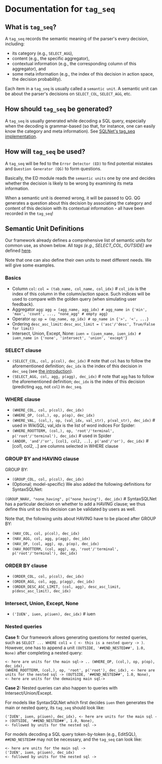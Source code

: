 # Documentation for `tag_seq`

## What is `tag_seq`?
A `tag_seq` records the semantic meaning of the parser's every decision, including:
- its category (e.g., `SELECT_AGG`), 
- content (e.g., the specific aggregator), 
- contextual information (e.g., the corresponding column of this aggregator), and
- some meta information (e.g., the index of this decision in action space, the decision probability).

Each item in a `tag_seq` is usually called a `semantic unit`. A semantic unit can be about the parser's decisions on `SELECT_COL`, `SELECT_AGG`, etc.

## How should `tag_seq` be generated?
A `tag_seq` is usually generated while decoding a SQL query, especially when the decoding is grammar-based (so that, for instance, one can easily know the category and meta information). 
See [SQLNet's tag_seq implementation](https://github.com/sunlab-osu/MISP/blob/multichoice_q/SQLNet_model/sqlnet/model/sqlnet.py#L247).

## How will `tag_seq` be used?
A `tag_seq` will be fed to the `Error Detector (ED)` to find potential mistakes and `Question Generator (QG)` to form questions. 

Basically, the ED module reads the `semantic units` one by one and decides whether the decision is likely to be wrong by examining its meta information.

When a semantic unit is deemed wrong, it will be passed to QG. QG generates a question about this decision by associating the category and content of this decision with its contextual information - all have been recorded in the `tag_seq`!


## Semantic Unit Definitions
Our framework already defines a comprehensive list of semantic units for common use, as shown below. All _tags (e.g., SELECT_COL, OUTSIDE)_ are defined [here](MISP_SQL/utils.py#L6).

Note that one can also define their own units to meet different needs. We will give some examples.

### Basics
- Column `col`: `col = (tab_name, col_name, col_idx)` # `col_idx` is the index of this column in the column/action space. Such indices will be used to compare with the golden query (when simulating user feedback).
- Aggregator `agg`: `agg = (agg_name, agg_idx) # agg_name in {'min', 'max', 'count', ..., "none_agg" # empty agg}`
- Operator `op`: `op = (op_name, op_idx) # op_name in {'>', '<', ...}`
- Ordering `desc_asc_limit`: `desc_asc_limit = ('asc'/'desc', True/False for limit)`
- Intersect, Union, Except, None: `iuen = (iuen_name, iuen_idx) # iuen_name in {'none', 'intersect', 'union', 'except'}`

### SELECT clause
- `(SELECT_COL, col, p(col), dec_idx)` # note that `col` has to follow the aforementioned definition; `dec_idx` is the index of this decision in `dec_seq` (see [the introduction](https://github.com/sunlab-osu/MISP#2-system-architecture)).
- `(SELECT_AGG, col, agg, p(agg), dec_idx)` # note that `agg` has to follow the aforementioned definition; `dec_idx` is the index of this decision (predicting `agg`, not `col`) in `dec_seq`.

### WHERE clause
- `(WHERE_COL, col, p(col), dec_idx)`
- `(WHERE_OP, (col,), op, p(op), dec_idx)`
- `(WHERE_VAL, (col,), op, (val_idx, val_str), p(val_str), dec_idx)` # used in WikiSQL; val_idx is the list of word indices
For Spider:
- `(WHERE_ROOTTERM, (col,), op, 'root'/'terminal', p('root'/'terminal'), dec_idx)` # used in Spider
- `(ANDOR, 'and'/'or', [col1, col2, ..], p('and'/'or'), dec_idx)` # [col1, col2, ..] are columns selected in WHERE clause

### GROUP BY and HAVING clause
GROUP BY:
- `(GROUP_COL, col, p(col), dec_idx)`
- (Optional; model-specific) We also added the following definitions for SyntaxSQLNet:

`(GROUP_NHAV, "none_having", p("none_having"), dec_idx)` # SyntaxSQLNet has a particular decision on whether to add a HAVING clause; we thus define this unit so this decision can be validated by users as well.

Note that, the following units about HAVING have to be placed after GROUP BY:
- `(HAV_COL, col, p(col), dec_idx)`
- `(HAV_AGG, col, agg, p(agg), dec_idx)`
- `(HAV_OP, (col, agg), op, p(op), dec_idx)`
- `(HAV_ROOTTERM, (col, agg), op, 'root'/'terminal', p('root'/'terminal'), dec_idx)`

### ORDER BY clause
- `(ORDER_COL, col, p(col), dec_idx)`
- `(ORDER_AGG, col, agg, p(agg), dec_idx)`
- `(ORDER_DESC_ASC_LIMIT, (col, agg), desc_asc_limit, p(desc_asc_limit), dec_idx)`


### Intersect, Union, Except, None
- `('IUEN', iuen, p(iuen), dec_idx)` # iuen

### Nested queries
**Case 1:**
Our framework allows generating questions for nested queries, such as `SELECT ... WHERE col1 = ( <- this is a nested query -> )`.
However, one has to append a unit `(OUTSIDE, '##END_NESTED##', 1.0, None)` after completing a nested query:
```
<- here are units for the main sql-> .. (WHERE_OP, (col,), op, p(op), dec_idx),
(WHERE_ROOTTERM, (col,), op, 'root', p('root'), dec_idx), <- here are units for the nested sql -> (OUTSIDE, '##END_NESTED##', 1.0, None), 
<- here are units for the demaining main sql->
```

**Case 2:**
Nested queries can also happen to queries with Intersect/Union/Except.

For models like SyntaxSQLNet which first decides `iuen` then generates the main or nested query, its `tag_seq` should look like:
```
('IUEN', iuen, p(iuen), dec_idx), <- here are units for the main sql -> (OUTSIDE, '##END_NESTED##', 1.0, None),
<- followed by units for the nested sql ->
```

For models decoding a SQL query token-by-token (e.g., EditSQL), `##END_NESTED##` may not be necessary, and the `tag_seq` can look like:
```
<- here are units for the main sql -> 
('IUEN', iuen, p(iuen), dec_idx) 
<- followed by units for the nested sql ->
```






